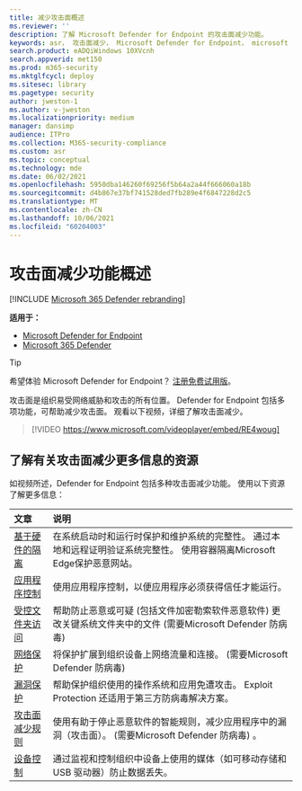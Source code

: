 ```yaml
---
title: 减少攻击面概述
ms.reviewer: ''
description: 了解 Microsoft Defender for Endpoint 的攻击面减少功能。
keywords: asr， 攻击面减少， Microsoft Defender for Endpoint， microsoft defender， 防病毒， av， windows defender
search.product: eADQiWindows 10XVcnh
search.appverid: met150
ms.prod: m365-security
ms.mktglfcycl: deploy
ms.sitesec: library
ms.pagetype: security
author: jweston-1
ms.author: v-jweston
ms.localizationpriority: medium
manager: dansimp
audience: ITPro
ms.collection: M365-security-compliance
ms.custom: asr
ms.topic: conceptual
ms.technology: mde
ms.date: 06/02/2021
ms.openlocfilehash: 5950dba146260f69256f5b64a2a44f666060a18b
ms.sourcegitcommit: d4b867e37bf741528ded7fb289e4f6847228d2c5
ms.translationtype: MT
ms.contentlocale: zh-CN
ms.lasthandoff: 10/06/2021
ms.locfileid: "60204003"
---
```

# <a name="overview-of-attack-surface-reduction-capabilities"></a>攻击面减少功能概述

[!INCLUDE [Microsoft 365 Defender rebranding](../../includes/microsoft-defender.md)]

**适用于：**

- [Microsoft Defender for Endpoint](https://go.microsoft.com/fwlink/p/?linkid=2154037)
- [Microsoft 365 Defender](https://go.microsoft.com/fwlink/?linkid=2118804)

> [!TIP]
> 希望体验 Microsoft Defender for Endpoint？ [注册免费试用版](https://signup.microsoft.com/create-account/signup?products=7f379fee-c4f9-4278-b0a1-e4c8c2fcdf7e&ru=https://aka.ms/MDEp2OpenTrial?ocid=docs-wdatp-exposedapis-abovefoldlink)。

攻击面是组织易受网络威胁和攻击的所有位置。 Defender for Endpoint 包括多项功能，可帮助减少攻击面。 观看以下视频，详细了解攻击面减少。

> [!VIDEO https://www.microsoft.com/videoplayer/embed/RE4woug]

## <a name="resources-to-learn-more-about-attack-surface-reduction"></a>了解有关攻击面减少更多信息的资源

如视频所述，Defender for Endpoint 包括多种攻击面减少功能。 使用以下资源了解更多信息：

| 文章 | 说明 |
|:---|:---|
| [基于硬件的隔离](/windows/security/threat-protection/microsoft-defender-application-guard/md-app-guard-overview) | 在系统启动时和运行时保护和维护系统的完整性。 通过本地和远程证明验证系统完整性。 使用容器隔离Microsoft Edge保护恶意网站。 |
| [应用程序控制](/windows/security/threat-protection/windows-defender-application-control/windows-defender-application-control) | 使用应用程序控制，以便应用程序必须获得信任才能运行。 |
| [受控文件夹访问](controlled-folders.md) | 帮助防止恶意或可疑 (包括文件加密勒索软件恶意软件) 更改关键系统文件夹中的文件 (需要Microsoft Defender 防病毒)  |
| [网络保护](network-protection.md) | 将保护扩展到组织设备上网络流量和连接。  (需要Microsoft Defender 防病毒)  |
| [漏洞保护](exploit-protection.md) | 帮助保护组织使用的操作系统和应用免遭攻击。 Exploit Protection 还适用于第三方防病毒解决方案。 |
| [攻击面减少规则](attack-surface-reduction.md) | 使用有助于停止恶意软件的智能规则，减少应用程序中的漏洞（攻击面）。  (需要Microsoft Defender 防病毒) 。 |
| [设备控制](device-control-report.md) | 通过监视和控制组织中设备上使用的媒体（如可移动存储和 USB 驱动器）防止数据丢失。 |
